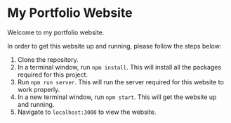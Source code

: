 # My Portfolio Website

Welcome to my portfolio website.

In order to get this website up and running, please follow the steps below:

1. Clone the repository.
2. In a terminal window, run `npm install`. This will install all the packages required for this project.
3. Run `npm run server`. This will run the server required for this website to work properly.
4. In a new terminal window, run `npm start`. This will get the website up and running.
5. Navigate to `localhost:3000` to view the website.
